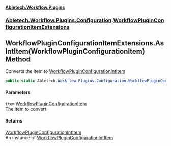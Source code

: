 #### [Abletech.Workflow.Plugins](index.md 'index')
### [Abletech.Workflow.Plugins.Configuration](Abletech_Workflow_Plugins_Configuration.md 'Abletech.Workflow.Plugins.Configuration').[WorkflowPluginConfigurationItemExtensions](WorkflowPluginConfigurationItemExtensions.md 'Abletech.Workflow.Plugins.Configuration.WorkflowPluginConfigurationItemExtensions')
## WorkflowPluginConfigurationItemExtensions.AsIntItem(WorkflowPluginConfigurationItem) Method
Converts the item to [WorkflowPluginConfigurationIntItem](WorkflowPluginConfigurationIntItem.md 'Abletech.Workflow.Plugins.Configuration.WorkflowPluginConfigurationIntItem')
```csharp
public static Abletech.Workflow.Plugins.Configuration.WorkflowPluginConfigurationIntItem AsIntItem(this Abletech.Workflow.Plugins.Configuration.WorkflowPluginConfigurationItem item);
```
#### Parameters
<a name='Abletech_Workflow_Plugins_Configuration_WorkflowPluginConfigurationItemExtensions_AsIntItem(Abletech_Workflow_Plugins_Configuration_WorkflowPluginConfigurationItem)_item'></a>
`item` [WorkflowPluginConfigurationItem](WorkflowPluginConfigurationItem.md 'Abletech.Workflow.Plugins.Configuration.WorkflowPluginConfigurationItem')  
The item to convert
  
#### Returns
[WorkflowPluginConfigurationIntItem](WorkflowPluginConfigurationIntItem.md 'Abletech.Workflow.Plugins.Configuration.WorkflowPluginConfigurationIntItem')  
An instance of [WorkflowPluginConfigurationIntItem](WorkflowPluginConfigurationIntItem.md 'Abletech.Workflow.Plugins.Configuration.WorkflowPluginConfigurationIntItem')
